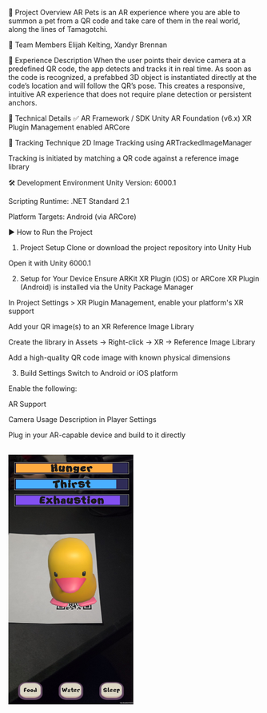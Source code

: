 🧠 Project Overview
AR Pets is an AR experience where you are able to summon a pet from a QR code and take care of them in the real world, along the lines of Tamagotchi.

👥 Team Members
Elijah Kelting, Xandyr Brennan

📱 Experience Description
When the user points their device camera at a predefined QR code, the app detects and tracks it in real time. As soon as the code is recognized, a prefabbed 3D object is instantiated directly at the code’s location and will follow the QR’s pose. This creates a responsive, intuitive AR experience that does not require plane detection or persistent anchors.

🧰 Technical Details
✅ AR Framework / SDK
Unity AR Foundation (v6.x)
XR Plugin Management enabled
ARCore

🧭 Tracking Technique
2D Image Tracking using ARTrackedImageManager

Tracking is initiated by matching a QR code against a reference image library

🛠 Development Environment
Unity Version: 6000.1

Scripting Runtime: .NET Standard 2.1

Platform Targets:
Android (via ARCore)

▶️ How to Run the Project
1. Project Setup
Clone or download the project repository into Unity Hub

Open it with Unity 6000.1

2. Setup for Your Device
Ensure ARKit XR Plugin (iOS) or ARCore XR Plugin (Android) is installed via the Unity Package Manager

In Project Settings > XR Plugin Management, enable your platform's XR support

Add your QR image(s) to an XR Reference Image Library

Create the library in Assets → Right-click → XR → Reference Image Library

Add a high-quality QR code image with known physical dimensions

3. Build Settings
Switch to Android or iOS platform

Enable the following:

AR Support

Camera Usage Description in Player Settings

Plug in your AR-capable device and build to it directly

<br>
<img src="https://github.com/Elispse/PRO385_ARPROJECT/blob/main/image0.jpg" width="250" height="500">
